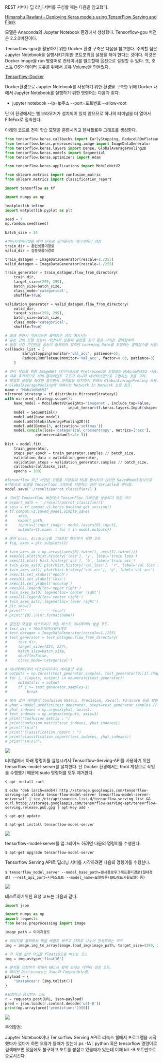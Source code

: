 REST 서버나 딥 러닝 서버를 구성할 때는 다음을 참고했다. 

[Himanshu Rawlani - Deploying Keras models using TensorFlow Serving and Flask]( https://towardsdatascience.com/deploying-keras-models-using-tensorflow-serving-and-flask-508ba00f1037)

모델은 Anaconda의 Jupyter Notebook 환경에서 생성했다. Tensorflow-gpu 버전은 2.2.0버전이다. 

Tensorflow-gpu를 활용하기 위한 Docker 환경 구축은 다음을 참고했다. 주의할 점은 Jupyter Notebook을 실행시키기위한 포트포워딩 설정을 해야 한다는 것이다. 이것은 Docker Image을 run 명령어로 컨테이너를 빌드할때 옵션으로 설정할 수 있다. 또, 호스트 OS와 데이터 공유를 위해서 공유 Volume을 만들었다. 

[Tensorflow-Docker](https://www.tensorflow.org/install/docker?hl=ko)

Docker환경으로 Jupyter Notebook를 사용하기 위한 환경을 구축한 뒤에 Docker 내에서 Jupyter Notebook를 실행하기 위한 명령어는 다음과 같다.

- jupyter notebook --ip=ip주소 --port=포트번호 --allow-root

단 이 환경에서는 웹 브라우저가 설치되어 있지 않으므로 하나의 터미널을 더 열어서 FifeFox로 접속한다. 



아래의 코드로 전이 학습 모델을 훈련시키고 텐서플로우 그래프를 생성한다. 

```python 
from tensorflow.keras.callbacks import EarlyStopping, ReduceLROnPlateau
from tensorflow.keras.preprocessing.image import ImageDataGenerator
from tensorflow.keras.layers import Dense, GlobalAveragePooling2D
from tensorflow.keras.models import Sequential
from tensorflow.keras.optimizers import Adam

from tensorflow.keras.applications import MobileNetV2

from sklearn.metrics import confusion_matrix
from sklearn.metrics import classification_report

import tensorflow as tf

import numpy as np

%matplotlib inline
import matplotlib.pyplot as plt

seed = 7
np.random.seed(seed)
 
batch_size = 24  

#이미지데이터셋을 배치 단위로 읽어들이는 제너레이터 생성
train_dir = 훈련셋폴더경로
valid_dir = 검증셋폴더경로

train_datagen = ImageDataGenerator(rescale=1./255)
valid_datagen = ImageDataGenerator(rescale=1./255)

train_generator = train_datagen.flow_from_directory(
    train_dir,
    target_size=(299, 299),
    batch_size=batch_size,
    class_mode='categorical',
    shuffle=True) 

validation_generator = valid_datagen.flow_from_directory(
    valid_dir, 
    target_size=(299, 299),
    batch_size=batch_size,
    class_mode='categorical',
    shuffle=True) 

# 모델 훈련시 적용가능한 콜백함수 생성 여기서는
# 훈련 간에 모델 성능이 개선되지 않을때 훈련을 조기 종료 시키는 콜백함수와
# 일정 시간 기간만큼 성능이 정체되어 있으면 Learning Rate를 조절하는 콜백함수를 사용.
callbacks_list = [
        EarlyStopping(monitor='val_acc', patience=5),
        ReduceLROnPlateau(monitor='val_acc', factor=0.03, patience=3)
    ]

# 전이 학습을 위한 ImageNet 데이터셋으로 Pretrained된 모델로는 MobileNetV2 사용.
# 차후 추가적으로 서버-클라이언트 구조가 아니라 네이티브앱으로 구현하는 것을 고려.
# 모델의 용량을 최대한 줄이면서 과적합을 방지하기 위해서 GlobalAveragePooling 사용.
# GlobalAveragePooling에 대해서는 Network In Network 논문 참조.
name = "MobileNetV2"
mirrored_strategy = tf.distribute.MirroredStrategy()
with mirrored_strategy.scope():
    base_model = MobileNetV2(weights='imagenet', include_top=False, 
                             input_tensor=tf.keras.layers.Input(shape=(299, 299, 3), name='image_input'))
    model = Sequential()
    model.add(base_model)
    model.add(GlobalAveragePooling2D())
    model.add(Dense(5, activation='softmax'))
    model.compile(loss='categorical_crossentropy', metrics=['acc'],
              optimizer=Adam(lr=1e-3))
    
hist = model.fit(
    train_generator,
    steps_per_epoch = train_generator.samples // batch_size,
    validation_data = validation_generator, 
    validation_steps = validation_generator.samples // batch_size,
    callbacks=callbacks_list,
    epochs = 100)

#Tensorflow 최근 버전은 모델을 저장할때 h5를 명시하지 않으면 SavedModel형식으로 
#자동으로 모델을 Tensorflow 그래프로 저장하고 관련 Variable을 관리함.
model.save('./result/parrot_classifier/1')

# 구버전 Tensorflow 버전에서 Tensorflow 그래프를 생성하기 위한 코드
# export_path = './result/parrot_classifier/1'
# sess = tf.compat.v1.keras.backend.get_session()
# tf.compat.v1.saved_model.simple_save(
#     sess,
#     export_path,
#     inputs={'input_image': model.layers[0].input},
#     outputs={t.name: t for t in model.outputs})

# 훈련 Loss, Accuracy를 그래프로 확인하기 위한 코드
# fig, axes = plt.subplots(2)

# twin_axes_ax = np.array((axes[0].twinx(), axes[1].twinx()))
# axes[0].plot(hist.history['loss'], 'y', label='train loss')
# axes[1].plot( hist.history['acc'], 'b', label='train acc')
# twin_axes_ax[0].plot(hist.history['val_loss'], 'r', label='val loss')
# twin_axes_ax[1].plot(hist.history['val_acc'], 'g', label='val acc')
# axes[1].set_xlabel('epoch')
# axes[0].set_ylabel('loss')
# axes[1].set_ylabel('accuray')
# axes[0].legend(loc='upper right')
# twin_axes_ax[0].legend(loc='center right')
# axes[1].legend(loc='center right')
# twin_axes_ax[1].legend(loc='lower right')
# plt.show()
# print("-------------\n\n")
# print("{0}.\n\n".format(name))

# 훈련된 모델을 테스트하기 위한 테스트 제너레이터 생성 코드.
# test_dir = 테스트데이터폴더경로
# test_datagen = ImageDataGenerator(rescale=1./255)
# test_generator = test_datagen.flow_from_directory(
#     test_dir,
#     target_size=(224, 224), 
#     batch_size=batch_size,
#     shuffle=False,
#     class_mode='categorical') 

# 제너레이터에서 테스트이미지의 레이블만 추출.
# outputs = np.zeros((test_generator.samples, test_generator[0][1].shape[1]), dtype='float32')
# for i, (inputs, output) in enumerate(test_generator):
#     outputs[i] = output
#     if i >= test_generator.samples-1:
#         break

# 예측 값과 레이블의 Confusion Matrix, Precision, Recall, F1-Score 등을 확인.
# yhat = model.predict(test_generator, steps=test_generator.samples // batch_size)
# yhat_indexes = np.argmax(yhat, axis=1)
# test_indexes = np.argmax(outputs, axis=1)
# print("Confusion matrix : ")
# print(confusion_matrix(test_indexes, yhat_indexes)) 
# print("\n\n")
# print("Classification report : ")
# print(classification_report(test_indexes, yhat_indexes)) 
# print("\n\n\n")
```

![](./Figure/2-1.JPG)



터미널에서 아래 명령어를 실행시켜서 Tensorflow-Serving-API를 사용하기 위한 tensorflow-model-server를 설치한다. 단 Docker 환경에서는 Root 계정으로 작업을 수행했기 때문에 sudo 명령어를 모두 제거한다. 

```Linux
$ apt install curl

$ echo "deb [arch=amd64] http://storage.googleapis.com/tensorflow-serving-apt stable tensorflow-model-server tensorflow-model-server-universal" | tee /etc/apt/sources.list.d/tensorflow-serving.list && curl https://storage.googleapis.com/tensorflow-serving-apt/tensorflow-serving.release.pub.gpg | apt-key add -

$ apt-get update

$ apt-get install tensorflow-model-server
```

![](./Figure/2-2.JPG)

tensorflow-model-server를 업그레이드 하려면 다음의 명령어를 수행한다.

``````Linux
$ apt-get upgrade tensorflow-model-server
``````

Tensorflow Serving API로 딥러닝 서버를 시작하려면 다음의 명령어를 수행한다.

```Linux 
$ tensorflow_model_server --model_base_path=텐서플로우그래프폴더경로(절대경로) --rest_api_port=서비스포트 --model_name=모델이름(URL에표시될모델이름)
```

![](./Figure/2-3.JPG)

테스트하기위한 요청 코드는 다음과 같다.

```python 
import json

import numpy as np
import requests
from keras.preprocessing import image

image_path = 이미지경로

# 이미지를 불러와서 픽셀 배열로 바꾸고 255로 나누어 전처리하는 코드
img = image.img_to_array(image.load_img(image_path, target_size=(299, 299))) / 255.

# 각 픽셀 값의 타입을 float16으로 바꾸는 코드
img = img.astype('float16')

# 분석을 요청하기 위해서 URL과 함께 보내는 데이터 생성 코드. 
# 파이썬 Dictionary는 Json과 Compatible함.
payload = {
    "instances": [img.tolist()]
}

#요청하고 응답받는 코드
r = requests.post(URL, json=payload)
pred = json.loads(r.content.decode('utf-8'))
print(np.array(pred['predictions'])[0])
```

![](./Figure/2-4.JPG)



주의할점:

Jupyter Notebook이나 Tensorflow Serving API로 리눅스 쉘에서 프로그램을 시작했다가 껐다가 하면 오류가 뜰때가 있는데 ps -fA | python 혹은 tensorflow 명령어로 검색해보면 껐음에도 불구하고 포트를 붙잡고 있을때가 있는데 이때 kill -9 포트번호로 종료시킨다. 